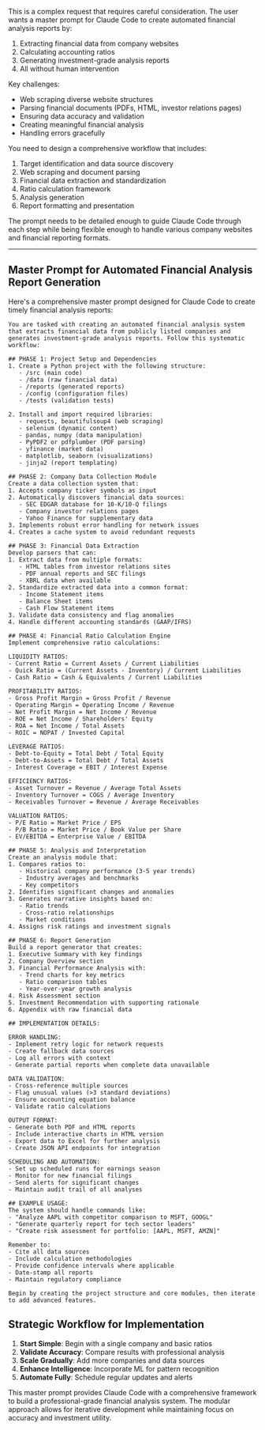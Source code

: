 This is a complex request that requires careful consideration. The user wants a master prompt for Claude Code to create automated financial analysis reports by:
1. Extracting financial data from company websites
2. Calculating accounting ratios
3. Generating investment-grade analysis reports
4. All without human intervention

Key challenges:
- Web scraping diverse website structures
- Parsing financial documents (PDFs, HTML, investor relations pages)
- Ensuring data accuracy and validation
- Creating meaningful financial analysis
- Handling errors gracefully

You need to design a comprehensive workflow that includes:
1. Target identification and data source discovery
2. Web scraping and document parsing
3. Financial data extraction and standardization
4. Ratio calculation framework
5. Analysis generation
6. Report formatting and presentation

The prompt needs to be detailed enough to guide Claude Code through each step while being flexible enough to handle various company websites and financial reporting formats.

---
## Master Prompt for Automated Financial Analysis Report Generation

Here's a comprehensive master prompt designed for Claude Code to create timely financial analysis reports:

```
You are tasked with creating an automated financial analysis system that extracts financial data from publicly listed companies and generates investment-grade analysis reports. Follow this systematic workflow:

## PHASE 1: Project Setup and Dependencies
1. Create a Python project with the following structure:
   - /src (main code)
   - /data (raw financial data)
   - /reports (generated reports)
   - /config (configuration files)
   - /tests (validation tests)

2. Install and import required libraries:
   - requests, beautifulsoup4 (web scraping)
   - selenium (dynamic content)
   - pandas, numpy (data manipulation)
   - PyPDF2 or pdfplumber (PDF parsing)
   - yfinance (market data)
   - matplotlib, seaborn (visualizations)
   - jinja2 (report templating)

## PHASE 2: Company Data Collection Module
Create a data collection system that:
1. Accepts company ticker symbols as input
2. Automatically discovers financial data sources:
   - SEC EDGAR database for 10-K/10-Q filings
   - Company investor relations pages
   - Yahoo Finance for supplementary data
3. Implements robust error handling for network issues
4. Creates a cache system to avoid redundant requests

## PHASE 3: Financial Data Extraction
Develop parsers that can:
1. Extract data from multiple formats:
   - HTML tables from investor relations sites
   - PDF annual reports and SEC filings
   - XBRL data when available
2. Standardize extracted data into a common format:
   - Income Statement items
   - Balance Sheet items
   - Cash Flow Statement items
3. Validate data consistency and flag anomalies
4. Handle different accounting standards (GAAP/IFRS)

## PHASE 4: Financial Ratio Calculation Engine
Implement comprehensive ratio calculations:

LIQUIDITY RATIOS:
- Current Ratio = Current Assets / Current Liabilities
- Quick Ratio = (Current Assets - Inventory) / Current Liabilities
- Cash Ratio = Cash & Equivalents / Current Liabilities

PROFITABILITY RATIOS:
- Gross Profit Margin = Gross Profit / Revenue
- Operating Margin = Operating Income / Revenue
- Net Profit Margin = Net Income / Revenue
- ROE = Net Income / Shareholders' Equity
- ROA = Net Income / Total Assets
- ROIC = NOPAT / Invested Capital

LEVERAGE RATIOS:
- Debt-to-Equity = Total Debt / Total Equity
- Debt-to-Assets = Total Debt / Total Assets
- Interest Coverage = EBIT / Interest Expense

EFFICIENCY RATIOS:
- Asset Turnover = Revenue / Average Total Assets
- Inventory Turnover = COGS / Average Inventory
- Receivables Turnover = Revenue / Average Receivables

VALUATION RATIOS:
- P/E Ratio = Market Price / EPS
- P/B Ratio = Market Price / Book Value per Share
- EV/EBITDA = Enterprise Value / EBITDA

## PHASE 5: Analysis and Interpretation
Create an analysis module that:
1. Compares ratios to:
   - Historical company performance (3-5 year trends)
   - Industry averages and benchmarks
   - Key competitors
2. Identifies significant changes and anomalies
3. Generates narrative insights based on:
   - Ratio trends
   - Cross-ratio relationships
   - Market conditions
4. Assigns risk ratings and investment signals

## PHASE 6: Report Generation
Build a report generator that creates:
1. Executive Summary with key findings
2. Company Overview section
3. Financial Performance Analysis with:
   - Trend charts for key metrics
   - Ratio comparison tables
   - Year-over-year growth analysis
4. Risk Assessment section
5. Investment Recommendation with supporting rationale
6. Appendix with raw financial data

## IMPLEMENTATION DETAILS:

ERROR HANDLING:
- Implement retry logic for network requests
- Create fallback data sources
- Log all errors with context
- Generate partial reports when complete data unavailable

DATA VALIDATION:
- Cross-reference multiple sources
- Flag unusual values (>3 standard deviations)
- Ensure accounting equation balance
- Validate ratio calculations

OUTPUT FORMAT:
- Generate both PDF and HTML reports
- Include interactive charts in HTML version
- Export data to Excel for further analysis
- Create JSON API endpoints for integration

SCHEDULING AND AUTOMATION:
- Set up scheduled runs for earnings season
- Monitor for new financial filings
- Send alerts for significant changes
- Maintain audit trail of all analyses

## EXAMPLE USAGE:
The system should handle commands like:
- "Analyze AAPL with competitor comparison to MSFT, GOOGL"
- "Generate quarterly report for tech sector leaders"
- "Create risk assessment for portfolio: [AAPL, MSFT, AMZN]"

Remember to:
- Cite all data sources
- Include calculation methodologies
- Provide confidence intervals where applicable
- Date-stamp all reports
- Maintain regulatory compliance

Begin by creating the project structure and core modules, then iterate to add advanced features.
```

## Strategic Workflow for Implementation

1. **Start Simple**: Begin with a single company and basic ratios
2. **Validate Accuracy**: Compare results with professional analysis
3. **Scale Gradually**: Add more companies and data sources
4. **Enhance Intelligence**: Incorporate ML for pattern recognition
5. **Automate Fully**: Schedule regular updates and alerts

This master prompt provides Claude Code with a comprehensive framework to build a professional-grade financial analysis system. The modular approach allows for iterative development while maintaining focus on accuracy and investment utility.

